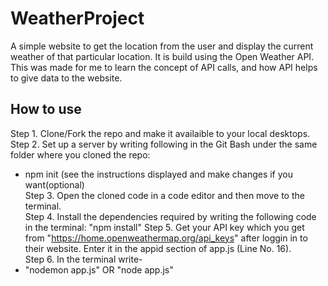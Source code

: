 # WeatherProject
A simple website to get the location from the user and display the current weather of that particular location. It is build using the Open Weather API. This was made for me to learn the concept of API calls, and how API helps to give data to the website. 


## How to use
Step 1. Clone/Fork the repo and make it availaible to your local desktops.<br /> 
Step 2. Set up a server by writing following in the Git Bash under the same folder where you cloned the repo:<br />
- npm init (see the instructions displayed and make changes if you want(optional)  
Step 3. Open the cloned code in a code editor and then move to the terminal.  
Step 4. Install the dependencies required by writing the following code in the terminal: 
"npm  install" 
Step 5. Get your API key which you get from "https://home.openweathermap.org/api_keys" after loggin in to their website. Enter it in the appid section of app.js (Line No. 16).  
Step 6. In the terminal write-  
- "nodemon app.js" OR "node app.js"
